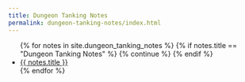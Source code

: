 ```yaml
---
title: Dungeon Tanking Notes
permalink: dungeon-tanking-notes/index.html
---
```


<ul>
  {% for notes in site.dungeon_tanking_notes %}
    {% if notes.title == "Dungeon Tanking Notes" %}
    {% continue %}
    {% endif %}
    <li>
      <a href="{{ notes.url }}">{{ notes.title }}</a>
    </li>
  {% endfor %}
</ul>
